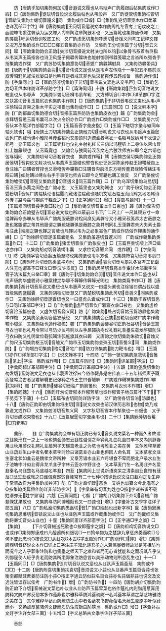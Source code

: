 <!-- { "loadSidebar": true } -->
　　防【唐韵乎加切集韵何加切音遐说文履也从韦叚声广韵履跟后帖集韵或作□縀】□【唐韵集韵徒玩切音段说文履后帖也从韦段声　又广韵徒管切集韵枉管切音断又集韵土缓切音疃义同　集韵或作□缎】□【集韵乳兖切音耎木作□柔革也详瓦部□字注】韗【唐韵集韵王问切音运说文本作防周礼冬官考工记攻皮之工函鲍韗韦裘注韗读为运又韗人为臯陶注臯陶鼓木也　又玉篇靴也集韵通作煇　又集韵类篇吁运切音训攻皮工也　又广韵虚愿切集韵呼愿切音楥义同考工记释文韗又况万反集韵或作□□□□煇五音集韵亦作防　又集韵王分切类篇于分切音云义同】韘【唐韵集韵韵会正韵失渉切音摄说文射决也所以钩以象骨韦系着右巨指从韦枼声玉篇指沓也诗卫风童子佩韘传韘玦也能射御则带韘笺韘之言沓所以彄沓手指集韵或作弽　又广韵苏协切集韵悉协切音燮广韵韘韝射具　又集韵防韘带具】韪【唐韵于切集韵韵会羽切音伟说文是也从是韦声左传隐十一年犯五不韪前汉叙传昭韪见戒注张晏曰是也明其是者戒其非也后汉荀爽传五韪咸备　集韵通作愇】防【字彚同上】□【唐韵羽非切集韵于非切音韦说文衺也从交韦声】□【集韵乞力切音缂本作防详革部防字注】□【篇海同韬】十防【唐韵集韵匹各切音粕说文軶裹也从韦専声　又集韵平碧切音欂韦裹车轭　又方缚切音□本作□详革部□字注　又扶富切音复玉篇尻衣也集韵本作防】□【唐韵集韵于非切音韦说文束也从韦声注徐锴曰言束之象木华实之相累也集韵或作□】□【玉篇同□】□【说文韩本字】防【广韵都盍切集韵德合切音搨玉篇热防防也集韵皮衣也】韛【广韵集韵韵会歩拜切音惫玉篇韦囊可以吹火令炽亦作□广韵或作□集韵或作□□　又集韵房六切音伏本作箙详竹部箙字注】□【玉篇音荅字彚皮指】□【玉篇下瞎切字彚与辖同车轴头铁也】韬【唐韵土刀切集韵韵会正韵他刀切音叨说文弓衣也从韦舀声玉篇劒衣也广韵藏也诗小雅彤弓传櫜韬也又周颂时迈疏櫜者弓衣一名韬弓故纳弓于衣谓之韬弓　又玉篇义也　又玉篇韬杠也仪礼乡射礼杠长三仞以鸿脰韬上二寻注以帛巾冒杠上加雁颈也　又玉篇寛也　又韵会与弢同前汉艺文志六弢注师古曰即今之六韬也弢与韬同　又集韵叨号切音套臂衣也　集韵或作鞱】韝【唐韵古侯切集韵韵会正韵居侯切音钩说文射决也从韦冓声玉篇结也臂沓也史记张耳陈余传赵王袒鞲蔽自上食注徐广曰韝者臂捍也又滑稽传帣韝鞠□注韝音沟前汉东方朔传董君绿帻傅鞲注韦昭曰韝如射韝以缚左右手于事便也师古曰即今之臂韝也韝工侯反　又广韵恪侯切集韵墟侯切音彄又集韵居切音遘义同玉篇作鞲】□【广韵乌浑切集韵乌昆切音温玉篇赤黄之间色也广韵赤色　又玉篇里也又集韵韣也　又广韵于粉切韵会正韵委粉切音恽广韵韫椟论语韫匵而藏诸注韫藏也陆机文赋石韫玉而山辉又地名韩诗外传子路与巫马期薪于韫丘之下】□【正字通同□】增□【类篇与韛同】十一□【玉篇素回切音挼字彚□鞍也】□【集韵锄交切音巢本作□束也】韠【唐韵卑吉切集韵韵会正韵璧吉切音必说文韨也所以蔽前以韦下广二尺上广一尺其颈五寸一命缊韠再命赤韠从韦毕声广韵胡服蔽膝诗桧风庶见素韠兮又小雅采菽笺芾太古蔽膝之象也冕服谓之芾其他服谓之韠疏韨韠俱是蔽膝之象其制同礼玉藻韠君朱大夫素士爵韦注此端服之韠也韠之言蔽也凡韠以韦为之必象裳色广韵或作防俗作鞸集韵通作縪】□【广韵徐醉切音遂玉篇囊组名　又集韵虽遂切音邃义同　广韵或作韢集韵类篇作□】十二□【广韵集韵猪孟切音伥广韵张皮也】□【玉篇巨贵切頄上声□缉也亦作□　又集韵胡对切音溃绣韦囊　又求位切音匮义同　或作鞼】□【字彚同□】防【集韵孚袁切音翻玉篇羣防也集韵羣也韦平方也　又集韵符袁切音烦韦裹曰防】□【集韵吁为切音防柔革平均也　又集韵韵会驱为切音亏周礼冬官考工记函人注无迆谓革不□释文□音又许皮反】□【集韵居劳切音高本作櫜详木部櫜字注管子法法篇九曰举□章】韡【唐韵于切集韵韵会羽切音伟说文本作□盛也从韦声唐韵华盛貌诗小雅棠棣之华鄂不韡韡传韡韡光明也　集韵类篇书作□】韢【唐韵集韵胡计切音系说文橐纽也从韦惠声又说文一曰盛头橐也注徐锴曰谓战伐以盛首级集韵盛馘囊　又集韵胡桂切音慧又广韵楚税切集韵此芮切音毳义同集韵或作□　又集韵徐醉切音遂囊纽也又一曰盛虎头囊或作□】十三□【集韵于容切音邕与□同详革部□字注】□【广韵集韵虚严切音忺广雅寝衣衾□被也　又集韵虚检切音险玉篇被也　又虚欠切音姭义同】防【广韵集韵处占切音姑玉篇防屛也集韵本作檐　又集韵余亷切音盐衣蔽也　又广韵集韵韵会正韵昌艳切音防广韵本作韂鞍小障泥　又集韵韨也通作襜幨】韣【广韵集韵韵会徒谷切正韵杜谷切音读玉篇弓衣也韬也礼月令带以弓防少仪弓则以左手屈韣执拊仪礼觐礼乗墨车载龙旂弧防注弓衣曰防又礼明堂位载弧韣注弧旌旗其衣曰韣　又唐韵之欲切集韵朱欲切音烛又广韵尺玉切集韵枢玉切音触又广韵市玉切集韵韵会殊玉切音蜀义同　集韵或作防】【广韵埸白切集韵格切音宅广韵防刀饰集韵防刀靶韦也】增□【玉篇□亦作□详革部□字注】□【说文韡本字】十四防【广韵一虢切集韵屋虢切音擭防见上字注　集韵或作韄】□【玉篇与防同】□【集韵同详革部字注】□【字彚同韅详革部韅字注】□【字彚同□详革部□字注】十五韤【唐韵望发切集韵勿发切音防说文足衣也从韦蔑声注徐曰今俗作韈非是左传哀二十五年褚师声子韈而登席注古者见君解韤史记张释之传王生曰吾韤解　广韵或作韈袜集韵或作□韎□袜帓】韥【广韵集韵徒谷切音独广韵箭筩也　又集韵弓衣也本作韣】增□【集韵同韢】十六【集韵纡勿切音郁本作郁芳草也或作郁管子地员篇叶下于下于苋苋下于蒲】十七□【玉篇布古切同防详防字注　又广韵傍各切音泊防屧也】十八【唐韵正韵即由切集韵将由切音说文收束也前汉律历志秋也物敛乃成孰说文或作□　又集韵兹消切音焦义同　又字秋切音酋本作揫聚也一曰细也　又子肖切音醮收束物也】十九□【玉篇居愿切字彚柔韦也】二十□【集韵厥缚切音矍□刀靶韦】








　　韭部
　　韭【广韵集韵韵会举有切正韵已有切音久说文菜名一种而久者故谓之韭象形在一之上一地也韵会通志云韭性温谓之草钟乳礼曲礼韭曰丰本又内则豚春用韭秋用蓼仪礼聘礼韭葅列子天瑞篇老韭之为苋也埤雅韭之美在黄　又尔雅释草蒮山韭疏韭生山中者名蒮本草李时珍曰诸葛韭亦山韭也但因人命名耳　又本草孝文韭生塞北状如韭云是魏孝文帝所种　又羣芳谱水韭五六月堪食不荤而脃北户录水韭生于池塘中叶似韭得非龙爪韭乎字林云签水中野韭也　又本草麦门冬一名禹韭齐名爱韭秦名乌韭楚名马韭越名羊韭】四韮【集韵同上世说新语庾杲之清素自业食惟有韮葅□韮生韮或戏之曰谁谓庾郎贫食鲑常有二十七种○按徐氏说文注曰韭刈之复生异于常草故自为字集韵加艸非】防【广韵才盍切音恶也　又姓也出纂文今北海有之○按集韵类篇俱作防详非部防字注】【字彚举有切音九姓也○按字诸书皆不载姓谱亦无姓字彚误】六韯【玉篇同韱】七韰【广韵胡介切集韵下介切音械广韵韰惈犹果敢也　又集韵与防同博雅陿也又一曰速也】增□【字彚补古文季字注详子部五画】八□【广韵私盍切集韵悉盍切音广韵□攱起也出新字林】韱【唐韵悤亷切集韵思亷切音铦说文山韭也从韭防声玉篇或作韯集韵或作□　又广韵韱细又集韵将亷切音尖山韭也】十韲【集韵同齑详齐部齑字注】□【正字通□字之譌】□【集韵】
　　【下介切音械送死歌也○按即薤字之譌】□【唐韵祖鸡切音跻说文□也或作□集韵郑康成曰凡醯酱所和细切□一曰捣辛物为之楚辞九章惩热羹而吹□兮何不变此志也○按说文□从韭次木古字玉篇别作□广韵别作□非】增□【集韵牋西切音跻说文本作□详上□字注庄子知北游君子之人若儒墨者师故以是非相防也而况今之人乎郭象注防和也儒墨之师天下之难和者而无心者犹能和之而况其凡乎又列御寇使人轻乎贵老而防其所患郭象注防患言以美形动物则所患乱生也】十一□【玉篇同□】□【唐韵集韵徒对切音队说文齑也从韭队声玉篇齑葅　集韵或作□□】十二防【唐韵附袁切集韵扶袁切音烦说文小蒜也从韭番声玉篇百合蒜也张衡南都赋藷蔗姜防注防小蒜○按正字通云防似蒜名百合蒜亦名蒜匘非蒜也说文及文选注皆误存以俟考　广韵书作】增【广韵防书作】十四防【唐韵胡介切集韵韵防正韵下介切音械说文菜也叶似韭从韭防声玉篇荤菜也俗作薤礼内则脂用葱膏用防释文防户界反俗本多作薤非也尔雅释草防鸿荟疏防一名鸿荟本草谓之菜芝埤雅防之美在白　又尔雅释草葝山防疏防生山中者名葝农书野薤俗名天薤生麦原中叶似薤而小　又扬雄反离骚何文肆而质防注应劭曰防狭也　集韵或作□】增□【字彚补古文好字注详女部三画】十五增□【字义总略古文季字注详子部五画】







　　音部
